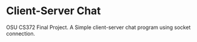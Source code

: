 # Client-Server Chat
OSU CS372 Final Project. A Simple client-server chat program using socket connection.
